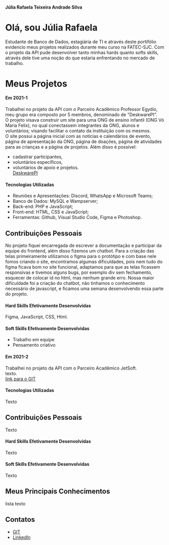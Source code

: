 #### Júlia Rafaela Teixeira Andrade Silva

# Olá, sou Júlia Rafaela

Estudante de Banco de Dados, estagiária de TI e através deste portifólio evidencio meus projetos realizados durante meu curso na FATEC-SJC. Com o projeto da API pude desenvolver tanto minhas hards quanto softs skills, através dele tive uma noção do que estaria enfrentando no mercado de trabalho. 

# Meus Projetos

#### Em 2021-1
Trabalhei no projeto da API com o Parceiro Acadêmico Professor Egydio, meu grupo era composto por 5 membros, denominado de "DeskwarePI".<br> O projeto visava construir um site para uma ONG de ensino infantil (ONG Vó Maria Felix), no qual conectassem integrantes da ONG, alunos e voluntários; visando facilitar o contato da instituição com os mesmos.<br> O site possui a página inicial com as notícias e calendários de evento, página de apresentação da ONG, página de doações, página de atividades para as crianças e a página de projetos. Além disso é possível:
* cadastrar participantes, 
* voluntários específicos, 
* voluntários de apoio e projetos.<br>
 [DeskwarePI](https://github.com/DeskwarePI)

#### Tecnologias Utilizadas
* Reuniões e Apresentações: Discord, WhatsApp e Microsoft Teams;
* Banco de Dados: MySQL e Wampserver;
* Back-end: PHP e JavaScript;
* Front-end: HTML, CSS e JavaScript;
* Ferramentas: Github, Visual Studio Code, Figma e Photoshop.

## Contribuições Pessoais
No projeto fiquei encarregada de escrever a documentação e participar da equipe do frontend, além disso fizemos um chatbot. Para a criação das telas primeiramente utilizamos o figma para o protótipo e com base nele fomos criando o site, encontramos algumas dificuldades, pois nem tudo do figma ficava bom no site funcional, adaptamos para que as telas ficassem responsivas e tivemos alguns bugs, por exemplo div sem fechamento, esquecer de colocar id no html, mas nenhum grande erro. Nossa maior dificuldade foi a criação do chatbot, não tinhamos o conhecimento necessário de javascript, e ficamos uma semana desenvolvendo essa parte do projeto.

#### Hard Skills Efetivamente Desenvolvidas
 Figma, JavaScript, CSS, Html.

#### Soft Skills Efetivamente Desenvolvidas
* Trabalho em equipe
* Pensamento criativo

#### Em 2021-2
Trabalhei no projeto da API com o Parceiro Acadêmico JetSoft.<br> texto.<br>
[link para o GIT](https://github.com/Inodevs)

#### Tecnologias Utilizadas
Texto

## Contribuições Pessoais
Texto

#### Hard Skills Efetivamente Desenvolvidas
Texto

#### Soft Skills Efetivamente Desenvolvidas
Texto


## Meus Principais Conhecimentos
lista texto

## Contatos
* [GIT](https://www.git.com)
* [LinkedIn](https://www.linkedin.com)
